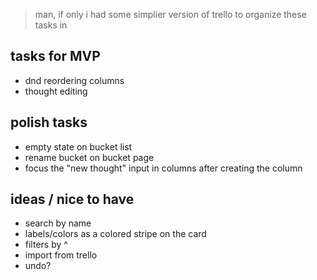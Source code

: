 > man, if only i had some simplier version of trello to organize these tasks in

## tasks for MVP

- dnd reordering columns
- thought editing

## polish tasks

- empty state on bucket list
- rename bucket on bucket page
- focus the "new thought" input in columns after creating the column

## ideas / nice to have

- search by name
- labels/colors as a colored stripe on the card
- filters by ^
- import from trello
- undo?
